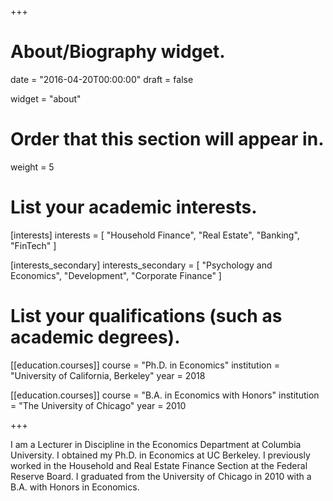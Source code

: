 +++
# About/Biography widget.

date = "2016-04-20T00:00:00"
draft = false

widget = "about"

# Order that this section will appear in.
weight = 5

# List your academic interests.
[interests]
  interests = [
    "Household Finance",
	"Real Estate",
	"Banking",
	"FinTech"
  ]

  [interests_secondary]
  interests_secondary  = [
    "Psychology and Economics",
    "Development",
	"Corporate Finance"
  ]

# List your qualifications (such as academic degrees).
[[education.courses]]
  course = "Ph.D. in Economics"
  institution = "University of California, Berkeley"
  year = 2018
  
[[education.courses]]
  course = "B.A. in Economics with Honors"
  institution = "The University of Chicago"
  year = 2010
 
+++

I am a Lecturer in Discipline in the Economics Department at Columbia University. I obtained my Ph.D. in Economics at UC Berkeley. I previously worked in the Household and Real Estate Finance Section at the Federal Reserve Board. I graduated from the University of Chicago in 2010 with a B.A. with Honors in Economics.

<!-- {{% staticref "files/WaldoOjeda_CV.pdf" %}}Download my CV{{% /staticref %}} -->